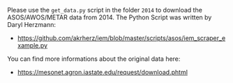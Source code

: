 Please use the ``get_data.py`` script in the folder ``2014`` to download the ASOS/AWOS/METAR 
data from 2014. The Python Script was written by Daryl Herzmann:

* https://github.com/akrherz/iem/blob/master/scripts/asos/iem_scraper_example.py

You can find more informations about the original data here:

* https://mesonet.agron.iastate.edu/request/download.phtml